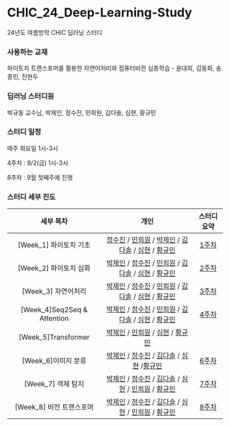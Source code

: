 # CHIC_24_Deep-Learning-Study

24년도 여름방학 CHIC 딥러닝 스터디

### 사용하는 교재

파이토치 트랜스포머를 활용한 자연어처리와 컴퓨터비전 심층학습 - 윤대희, 김동화, 송종민, 진현두

### 딥러닝 스터디원

박규동 교수님, 박제인, 정수진, 민희원, 김다솔, 심현, 황규민

### 스터디 일정

매주 화요일 1시-3시

4주차 : 8/2(금) 1시-3시

8주차 : 9월 첫째주에 진행

### 스터디 세부 진도

| 세부 목차 |                         개인                          | 스터디 요약 |
| :-------: | :---------------------------------------------------: | :--: |
|  [Week_1] 파이토치 기초  | [정수진](1주차/1주차_정수진.md) / [민희원](1주차/1주차_민희원.md) / [박제인](1주차/1주차_박제인.md) / [김다솔](1주차/1주차_김다솔.ipynb) / [심현](1주차/1주차_심현.md) / [황규민](1주차/1주차_황규민.md) |  [1주차](1주차/1주차스터디요약.md)  |
|  [Week_2] 파이토치 심화 | [박제인](2주차/2주차_박제인.md) / [정수진](2주차/2주차_정수진.md) / [민희원](2주차/2주차_민희원.md) / [김다솔](2주차/2주차_김다솔.md) / [심현](2주차/2주차_심현.md) / [황규민](2주차/2주차_황규민.md) | [2주차](2주차/2주차스터디요약.md)   |
|  [Week_3] 자연어처리 | [박제인](3주차/3주차_박제인.md) / [정수진](3주차/3주차_정수진.md) / [민희원](3주차/3주차_민희원.md) / [김다솔](3주차/3주차_김다솔.md) / [심현](3주차/3주차_심현.md) / [황규민](3주차/3주차_황규민.md) | [3주차](3주차/3주차스터디요약.md)   |
|  [Week_4]Seq2Seq & Attention  | [박제인](4주차/4주차_박제인.md) / [정수진](4주차/4주차_정수진.md) / [민희원](4주차/4주차_민희원.md) / [김다솔](4주차/4주차_김다솔.md) / [심현](4주차/4주차_심현.md) / [황규민](4주차/4주차_황규민.md) | [4주차](4주차/4주차스터디요약.md)   |
|  [Week_5]Transformer  |  [박제인](5주차/5주차_박제인.md) / [민희원](5주차/5주차_민희원.md) / [심현](5주차/5주차_심현.md) / [황규민](5주차/5주차_황규민.md) |  |
|  [Week_6]이미지 분류 |  [박제인](6주차/6주차_박제인.md) / [정수진](6주차/6주차_정수진.md)  / [김다솔](6주차/6주차_김다솔.md) / [심현](6주차/6주차_심현.md) /[황규민](6주차/6주차_황규민.md) | [6주차](6주차/6주차스터디요약.md)  |
|  [Week_7] 객체 탐지 |  [박제인](7주차/7주차_박제인.md) / [정수진](7주차/7주차_정수진.md)  / [김다솔](7주차/7주차_김다솔.md) / [심현](7주차/7주차_심현.md) / [민희원](7주차/7주차_민희원.md) / [황규민](7주차/7주차_황규민.md) | [7주차](7주차/7주차스터디요약.md)  |
|  [Week_8] 비전 트랜스포머 |  [박제인](8주차/8주차_박제인.md) / [정수진](8주차/8주차_정수진.md)  / [김다솔](8주차/8주차_김다솔.md) / [심현](8주차/8주차_심현.md) / [민희원](8주차/8주차_민희원.md) / [황규민](8주차/8주차_황규민.md) | [8주차](8주차/8주차스터디요약.md)  |
